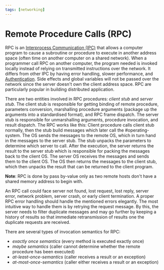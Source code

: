 ```yaml
---
tags: [networking]
---
```


# Remote Procedure Calls (RPC)

RPC is an [Interprocess Communication (IPC)](202210262136.md) that allows a
computer program to cause a subroutine or procedure to execute in another
address space (often time on another computer on a shared network). When a
programmer call RPC on another computer, the program needed is invoked locally
instead of relying on transmitted instructions over the network. It differs from
other IPC by having error handling, slower performance, and
[Authentication](202210040915.md). Side effects and global variables will not be
passed over the network since the server doesn't own the client address space.
RPC are particularly popular in building distributed application.

There are two entities involved in RPC procedures: *client stub* and *server
stub*. The client stub is responsible for getting binding of remote procedure,
parameters conversion, marshalling procedure arguments (package up the arguments
into a standardised format), and RPC frame dispatch. The server stub is
responsible for unmarshalling arguments, procedure invocation, and result
dispatch. The RPC works like this: Client procedure calls client stub normally,
then the stub build messages which later call the #operating-system. The OS
sends the messages to the remote OS, which in turn hand in the messages to the
server stub. The stub unpacks the parameters to determine which server to call.
After the execution, the server returns the result to the server stub which is
responsible for packing the messages back to the client OS. The server OS
receives the messages and sends them to the client OS. The OS then returns the
messages to the client stub, which then unpacks the result that can be returned
to the client program.

**Note**: RPC is done by pass by-value only as two remote hosts don't have a
shared memory address to begin with.

An RPC call could face server not found, lost request, lost reply, server error,
network problem, server crash, or early client termination. A proper RPC error
handling should handle the mentioned errors elegantly. The most intuitive way to
handle them is by retrying the request message. By this, the server needs to
filter duplicate messages and may go further by keeping a history of results so
that immediate retransmission of results one the duplicate requests are
received.

There are several types of invocation semantics for RPC:
- *exactly once semantics* (every method is executed exactly once)
- *maybe semantics* (caller cannot determine whether the remote procedure has
  been executed)
- *at-least-once-semantics* (caller receives a result or an exception)
- *at-most-once-semantics* (caller either receives a result or an exception)
